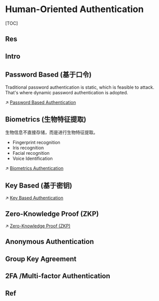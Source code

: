 # Human-Oriented Authentication

[TOC]



## Res


## Intro



## Password Based (基于口令)
Traditional password authentication is static, which is feasible to attack. That's where dynamic password authentication is adopted. 

↗ [Password Based Authentication](Password%20Based%20Authentication/Password%20Based%20Authentication.md)



## Biometrics (生物特征提取)
生物信息不直接存储，而是进行生物特征提取。

- Fingerprint recognition
- Iris recognition
- Facial recognition
- Voice Identification

↗ [Biometrics Authentication](Biometrics%20Authentication/Biometrics%20Authentication.md)



## Key Based (基于密钥)
↗ [Key Based Authentication](Key%20Based%20Authentication/Key%20Based%20Authentication.md)



## Zero-Knowledge Proof (ZKP)
↗ [Zero-Knowledge Proof (ZKP)](Zero-Knowledge%20Proof%20(ZKP)/Zero-Knowledge%20Proof%20(ZKP).md)



## Anonymous Authentication



## Group Key Agreement


## 2FA /Multi-factor Authentication





## Ref

